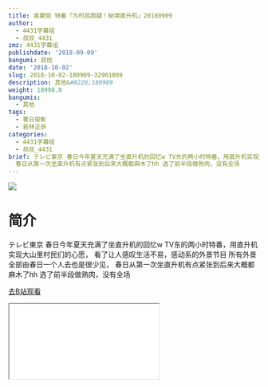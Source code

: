 ```yaml
---
title: 奥黛丽 特番「为村民跑腿！秘境直升机」20180909
author:
  - 4431字幕组
  - 叔叔_4431
zmz: 4431字幕组
publishdate: '2018-09-09'
bangumi: 其他
date: '2018-10-02'
slug: 2018-10-02-180909-32901009
description: 其他&#8226;180909
weight: 18998.0
bangumis:
  - 其他
tags:
  - 春日俊彰
  - 若林正恭
categories:
  - 4431字幕组
  - 叔叔_4431
brief: テレビ東京 春日今年夏天充满了坐直升机的回忆w TV东的两小时特番，用直升机实现大山里村民们的心愿， 看了让人感叹生活不易，感动系的外景节目 所有外景全部由春日一个人去也是很少见，
  春日从第一次坐直升机有点紧张到后来大概都麻木了hh 选了前半段做熟肉，没有全场
---
```

![](https://i.imgur.com/VAMsWY9.jpg)
# 简介  
テレビ東京
春日今年夏天充满了坐直升机的回忆w
TV东的两小时特番，用直升机实现大山里村民们的心愿，
看了让人感叹生活不易，感动系的外景节目
所有外景全部由春日一个人去也是很少见，
春日从第一次坐直升机有点紧张到后来大概都麻木了hh
选了前半段做熟肉，没有全场  

[去B站观看](https://www.bilibili.com/video/av32901009/)
<div class ="resp-container"><iframe class="testiframe" src="//player.bilibili.com/player.html?aid=32901009"", scrolling="no", allowfullscreen="true" > </iframe></div> 
